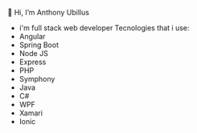 👋 Hi, I’m Anthony Ubillus 
- i'm full stack web developer
Tecnologies that i use:
- Angular
- Spring Boot
- Node JS
- Express
- PHP
- Symphony
- Java
- C#
- WPF
- Xamari
- Ionic

<!---
Anthua22/Anthua22 is a ✨ special ✨ repository because its `README.md` (this file) appears on your GitHub profile.
You can click the Preview link to take a look at your changes.
--->
